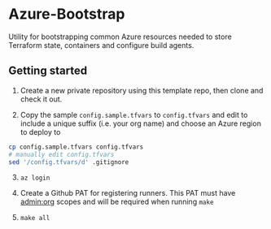 # Azure-Bootstrap

Utility for bootstrapping common Azure resources needed to store Terraform state, containers and configure build agents.

## Getting started

1. Create a new private repository using this template repo, then clone and check it out.

2. Copy the sample `config.sample.tfvars` to `config.tfvars` and edit to include a unique suffix (i.e. your org name) and choose an Azure region to deploy to

```bash
cp config.sample.tfvars config.tfvars
# manually edit config.tfvars
sed '/config.tfvars/d' .gitignore
```

3. `az login`

4. Create a Github PAT for registering runners. This PAT must have [admin:org](https://docs.github.com/en/rest/actions/self-hosted-runners?apiVersion=2022-11-28#create-a-registration-token-for-an-organization) scopes and will be required when running `make`

5. `make all`
